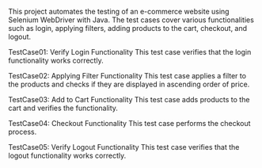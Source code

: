 This project automates the testing of an e-commerce website using Selenium WebDriver with Java. The test cases cover various functionalities such as login, applying filters, adding products to the cart, checkout, and logout.

TestCase01: Verify Login Functionality This test case verifies that the login functionality works correctly.

TestCase02: Applying Filter Functionality This test case applies a filter to the products and checks if they are displayed in ascending order of price.

TestCase03: Add to Cart Functionality This test case adds products to the cart and verifies the functionality.

TestCase04: Checkout Functionality This test case performs the checkout process.

TestCase05: Verify Logout Functionality This test case verifies that the logout functionality works correctly.
